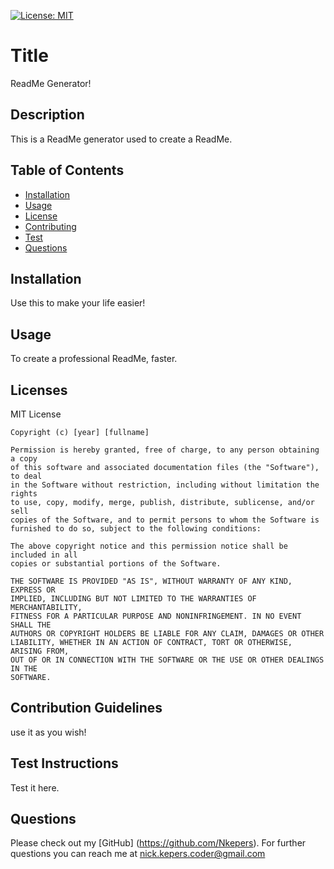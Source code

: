 [![License: MIT](https://img.shields.io/badge/License-MIT-yellow.svg)](https://opensource.org/licenses/MIT)

# Title
ReadMe Generator!

## Description
This is a ReadMe generator used to create a ReadMe.

## Table of Contents
* [Installation](#installation)
* [Usage](#usage)
* [License](#license)
* [Contributing](#contribution)
* [Test](#test)
* [Questions](#questions)

## Installation
Use this to make your life easier!

## Usage
To create a professional ReadMe, faster.

## Licenses
MIT License

    Copyright (c) [year] [fullname]
    
    Permission is hereby granted, free of charge, to any person obtaining a copy
    of this software and associated documentation files (the "Software"), to deal
    in the Software without restriction, including without limitation the rights
    to use, copy, modify, merge, publish, distribute, sublicense, and/or sell
    copies of the Software, and to permit persons to whom the Software is
    furnished to do so, subject to the following conditions:
    
    The above copyright notice and this permission notice shall be included in all
    copies or substantial portions of the Software.
    
    THE SOFTWARE IS PROVIDED "AS IS", WITHOUT WARRANTY OF ANY KIND, EXPRESS OR
    IMPLIED, INCLUDING BUT NOT LIMITED TO THE WARRANTIES OF MERCHANTABILITY,
    FITNESS FOR A PARTICULAR PURPOSE AND NONINFRINGEMENT. IN NO EVENT SHALL THE
    AUTHORS OR COPYRIGHT HOLDERS BE LIABLE FOR ANY CLAIM, DAMAGES OR OTHER
    LIABILITY, WHETHER IN AN ACTION OF CONTRACT, TORT OR OTHERWISE, ARISING FROM,
    OUT OF OR IN CONNECTION WITH THE SOFTWARE OR THE USE OR OTHER DEALINGS IN THE
    SOFTWARE.

## Contribution Guidelines
use it as you wish!

## Test Instructions
Test it here.

## Questions
Please check out my [GitHub] (https://github.com/Nkepers). For further questions you can reach me at nick.kepers.coder@gmail.com
